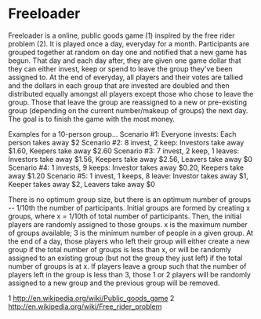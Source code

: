# Freeloader

Freeloader is a online, public goods game (1) inspired by the free rider problem (2).  It is played once a day, everyday for a month.  Participants are grouped together at random on day one and notified that a new game has begun. That day and each day after, they are given one game dollar that they can either invest, keep or spend to leave the group they've been assigned to. At the end of everyday, all players and their votes are tallied and the dollars in each group that are invested are doubled and then distributed equally amongst all players except those who chose to leave the group.  Those that leave the group are reassigned to a new or pre-existing group (depending on the current number/makeup of groups) the next day. The goal is to finish the game with the most money.

Examples for a 10-person group...
Scenario #1: Everyone invests: Each person takes away $2
Scenario #2: 8 invest, 2 keep: Investors take away $1.60, Keepers take away $2.60
Scenario #3: 7 invest, 2 keep, 1 leaves: Investors take away $1.56, Keepers take away $2.56, Leavers take away $0
Scenario #4: 1 invests, 9 keeps: Investor takes away $0.20, Keepers take away $1.20
Scenario #5: 1 invest, 1 keeps, 8 leave: Investor takes away $1, Keeper takes away $2, Leavers take away $0

There is no optimum group size, but there is an optimum number of groups -- 1/10th the number of participants.  Initial groups are formed by creating x groups, where x = 1/10th of total number of participants. Then, the initial players are randomly assigned to those groups. x is the maximum number of groups available; 3 is the minimum number of people in a given group. At the end of a day, those players who left their group will either create a new group if the total number of groups is less than x, or will be randomly assigned to an existing group (but not the group they just left) if the total number of groups is at x. If players leave a group such that the number of players left in the group is less than 3, those 1 or 2 players will be randomly assigned to a new group and the previous group will be removed.

1 http://en.wikipedia.org/wiki/Public_goods_game
2 http://en.wikipedia.org/wiki/Free_rider_problem